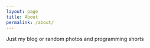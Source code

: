 ```yaml
---
layout: page
title: About
permalink: /about/
---
```


Just my blog or random photos and programming shorts